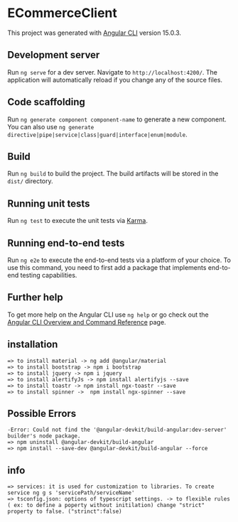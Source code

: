 # ECommerceClient

This project was generated with [Angular CLI](https://github.com/angular/angular-cli) version 15.0.3.

## Development server

Run `ng serve` for a dev server. Navigate to `http://localhost:4200/`. The application will automatically reload if you change any of the source files.

## Code scaffolding

Run `ng generate component component-name` to generate a new component. You can also use `ng generate directive|pipe|service|class|guard|interface|enum|module`.

## Build

Run `ng build` to build the project. The build artifacts will be stored in the `dist/` directory.

## Running unit tests

Run `ng test` to execute the unit tests via [Karma](https://karma-runner.github.io).

## Running end-to-end tests

Run `ng e2e` to execute the end-to-end tests via a platform of your choice. To use this command, you need to first add a package that implements end-to-end testing capabilities.

## Further help

To get more help on the Angular CLI use `ng help` or go check out the [Angular CLI Overview and Command Reference](https://angular.io/cli) page.

## installation
    => to install material -> ng add @angular/material
    => to install bootstrap -> npm i bootstrap
    => to install jquery -> npm i jquery
    => to install alertifyJs -> npm install alertifyjs --save
    => to install toastr -> npm install ngx-toastr --save
    => to install spinner ->  npm install ngx-spinner --save

## Possible Errors
    -Error: Could not find the '@angular-devkit/build-angular:dev-server' builder's node package.
    => npm uninstall @angular-devkit/build-angular
    => npm install --save-dev @angular-devkit/build-angular --force

## info
    => services: it is used for customization to libraries. To create service ng g s 'servicePath/serviceName'
    => tsconfig.json: options of typescript settings. -> to flexible rules ( ex: to define a poperty without initilation) change "strict" property to false. ("strinct":false)
